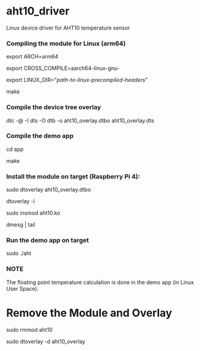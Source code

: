 # aht10_driver
Linux device driver for AHT10 temperature sensor

### Compiling the module for Linux (arm64)
export ARCH=arm64

export CROSS_COMPILE=aarch64-linux-gnu-

export LINUX_DIR="*path-to-linux-precompiled-headers*"

make

### Compile the device tree overlay
dtc -@ -I dts -O dtb -o aht10_overlay.dtbo aht10_overlay.dts

### Compile the demo app
cd app

make

### Install the module on target (Raspberry Pi 4):
sudo dtoverlay aht10_overlay.dtbo

dtoverlay -l

sudo insmod aht10.ko

dmesg | tail

### Run the demo app on target
sudo ./aht

### NOTE
The floating point temperature calculation is done in the demo app (in Linux User Space).

# Remove the Module and Overlay
sudo rmmod aht10

sudo dtoverlay -d aht10_overlay

